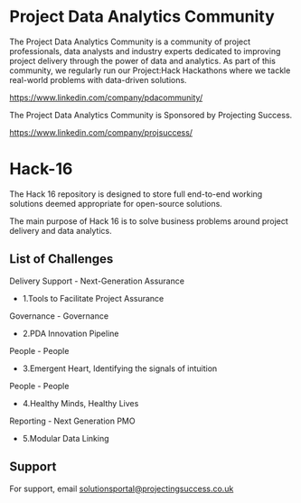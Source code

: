 # Project Data Analytics Community

The Project Data Analytics Community is a community of project professionals, data analysts and industry experts dedicated to improving project delivery through the power of data and analytics. As part of this community, we regularly run our Project:Hack Hackathons where we tackle real-world problems with data-driven solutions.

https://www.linkedin.com/company/pdacommunity/

The Project Data Analytics Community is Sponsored by Projecting Success.

https://www.linkedin.com/company/projsuccess/

# Hack-16

The Hack 16 repository is designed to store full end-to-end working solutions deemed appropriate for open-source solutions.

The main purpose of Hack 16 is to solve business problems around project delivery and data analytics.

## List of Challenges

Delivery Support - Next-Generation Assurance
- 1.Tools to Facilitate Project Assurance

Governance - Governance
- 2.PDA Innovation Pipeline

People - People
- 3.Emergent Heart, Identifying the signals of intuition

People - People
- 4.Healthy Minds, Healthy Lives

Reporting - Next Generation PMO
- 5.Modular Data Linking

## Support

For support, email solutionsportal@projectingsuccess.co.uk
